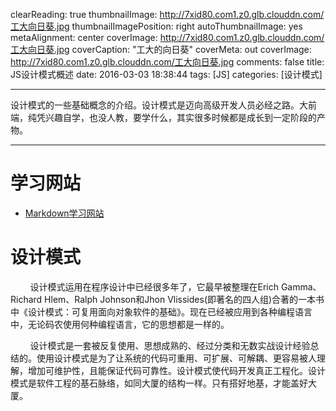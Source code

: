 clearReading: true
thumbnailImage: http://7xid80.com1.z0.glb.clouddn.com/工大向日葵.jpg
thumbnailImagePosition: right
autoThumbnailImage: yes
metaAlignment: center
coverImage: http://7xid80.com1.z0.glb.clouddn.com/工大向日葵.jpg
coverCaption: "工大的向日葵"
coverMeta: out
coverImage: http://7xid80.com1.z0.glb.clouddn.com/工大向日葵.jpg
comments: false
title: JS设计模式概述
date: 2016-03-03 18:38:44
tags: [JS]
categories: [设计模式]

---
设计模式的一些基础概念的介绍。设计模式是迈向高级开发人员必经之路。大前端，纯凭兴趣自学，也没人教，要学什么，其实很多时候都是成长到一定阶段的产物。
<!-- more -->
***
# 学习网站

 * [Markdown学习网站](http://www.jianshu.com/collection/BDu5F8)

# 设计模式

&nbsp;&nbsp;&nbsp;&nbsp;&nbsp;&nbsp;&nbsp;&nbsp;设计模式运用在程序设计中已经很多年了，它最早被整理在Erich Gamma、Richard Hlem、Ralph Johnson和Jhon Vlissides(即著名的四人组)合著的一本书中《设计模式：可复用面向对象软件的基础》。现在已经被应用到各种编程语言中，无论码农使用何种编程语言，它的思想都是一样的。

&nbsp;&nbsp;&nbsp;&nbsp;&nbsp;&nbsp;&nbsp;&nbsp;设计模式是一套被反复使用、思想成熟的、经过分类和无数实战设计经验总结的。使用设计模式是为了让系统的代码可重用、可扩展、可解耦、更容易被人理解，增加可维护性，且能保证代码可靠性。设计模式使代码开发真正工程化。设计模式是软件工程的基石脉络，如同大厦的结构一样。只有搭好地基，才能盖好大厦。




